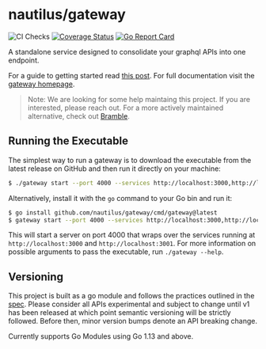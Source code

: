 # nautilus/gateway

![CI Checks](https://github.com/nautilus/gateway/workflows/CI%20Checks/badge.svg?branch=master) [![Coverage Status](https://coveralls.io/repos/github/nautilus/gateway/badge.svg?branch=master)](https://coveralls.io/github/nautilus/gateway?branch=master) [![Go Report Card](https://goreportcard.com/badge/github.com/nautilus/gateway)](https://goreportcard.com/report/github.com/nautilus/gateway)

A standalone service designed to consolidate your graphql APIs into one endpoint.

For a guide to getting started read [this post](https://medium.com/@aaivazis/a-guide-to-schema-federation-part-1-995b639ac035). For full documentation visit the [gateway homepage](https://gateway.nautilus.dev).

> Note: We are looking for some help maintaing this project. If you are interested, please reach out. For a more actively maintained alternative,
> check out [Bramble](https://github.com/movio/bramble).

## Running the Executable

The simplest way to run a gateway is to download the executable
from the latest release on GitHub and then run it directly on
your machine:

```bash
$ ./gateway start --port 4000 --services http://localhost:3000,http://localhost:3001
```

Alternatively, install it with the `go` command to your Go bin and run it:
```bash
$ go install github.com/nautilus/gateway/cmd/gateway@latest
$ gateway start --port 4000 --services http://localhost:3000,http://localhost:3001
```

This will start a server on port 4000 that wraps over the services
running at `http://localhost:3000` and `http://localhost:3001`. For more information on possible
arguments to pass the executable, run `./gateway --help`.

## Versioning

This project is built as a go module and follows the practices outlined in the [spec](https://github.com/golang/go/wiki/Modules). Please consider all APIs experimental and subject
to change until v1 has been released at which point semantic versioning will be strictly followed. Before
then, minor version bumps denote an API breaking change.

Currently supports Go Modules using Go 1.13 and above.
